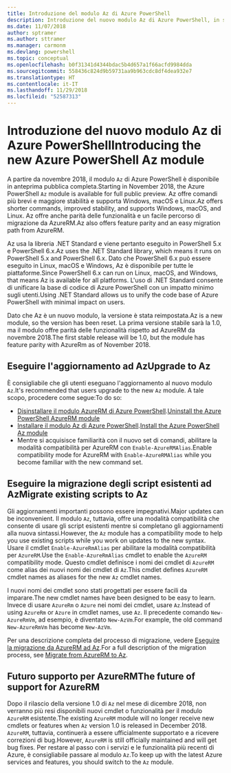 ```yaml
---
title: Introduzione del modulo Az di Azure PowerShell
description: Introduzione del nuovo modulo Az di Azure PowerShell, in sostituzione del modulo AzureRM.
ms.date: 11/07/2018
author: sptramer
ms.author: sttramer
ms.manager: carmonm
ms.devlang: powershell
ms.topic: conceptual
ms.openlocfilehash: b0f31341d4344bdac5b4d657a1f66acfd9984dda
ms.sourcegitcommit: 558436c824d9b59731aa9b963cdc8df4dea932e7
ms.translationtype: HT
ms.contentlocale: it-IT
ms.lasthandoff: 11/29/2018
ms.locfileid: "52587313"
---
```

# <a name="introducing-the-new-azure-powershell-az-module"></a><span data-ttu-id="46baf-103">Introduzione del nuovo modulo Az di Azure PowerShell</span><span class="sxs-lookup"><span data-stu-id="46baf-103">Introducing the new Azure PowerShell Az module</span></span>

<span data-ttu-id="46baf-104">A partire da novembre 2018, il modulo `Az` di Azure PowerShell è disponibile in anteprima pubblica completa.</span><span class="sxs-lookup"><span data-stu-id="46baf-104">Starting in November 2018, the Azure PowerShell `Az` module is available for full public preview.</span></span>
<span data-ttu-id="46baf-105">Az offre comandi più brevi e maggiore stabilità e supporta Windows, macOS e Linux.</span><span class="sxs-lookup"><span data-stu-id="46baf-105">Az offers shorter commands, improved stability, and supports Windows, macOS, and Linux.</span></span> <span data-ttu-id="46baf-106">Az offre anche parità delle funzionalità e un facile percorso di migrazione da AzureRM.</span><span class="sxs-lookup"><span data-stu-id="46baf-106">Az also offers feature parity and an easy migration path from AzureRM.</span></span>

<span data-ttu-id="46baf-107">Az usa la libreria .NET Standard e viene pertanto eseguito in PowerShell 5.x e PowerShell 6.x.</span><span class="sxs-lookup"><span data-stu-id="46baf-107">Az uses the .NET Standard library, which means it runs on PowerShell 5.x and PowerShell 6.x.</span></span>
<span data-ttu-id="46baf-108">Dato che PowerShell 6.x può essere eseguito in Linux, macOS e Windows, Az è disponibile per tutte le piattaforme.</span><span class="sxs-lookup"><span data-stu-id="46baf-108">Since PowerShell 6.x can run on Linux, macOS, and Windows, that means Az is available for all platforms.</span></span>
<span data-ttu-id="46baf-109">L'uso di .NET Standard consente di unificare la base di codice di Azure PowerShell con un impatto minimo sugli utenti.</span><span class="sxs-lookup"><span data-stu-id="46baf-109">Using .NET Standard allows us to unify the code base of Azure PowerShell with minimal impact on users.</span></span>

<span data-ttu-id="46baf-110">Dato che Az è un nuovo modulo, la versione è stata reimpostata.</span><span class="sxs-lookup"><span data-stu-id="46baf-110">Az is a new module, so the version has been reset.</span></span> <span data-ttu-id="46baf-111">La prima versione stabile sarà la 1.0, ma il modulo offre parità delle funzionalità rispetto ad AzureRM da novembre 2018.</span><span class="sxs-lookup"><span data-stu-id="46baf-111">The first stable release will be 1.0, but the module has feature parity with AzureRm as of November 2018.</span></span>

## <a name="upgrade-to-az"></a><span data-ttu-id="46baf-112">Eseguire l'aggiornamento ad Az</span><span class="sxs-lookup"><span data-stu-id="46baf-112">Upgrade to Az</span></span>

<span data-ttu-id="46baf-113">È consigliabile che gli utenti eseguano l'aggiornamento al nuovo modulo `Az`.</span><span class="sxs-lookup"><span data-stu-id="46baf-113">It's recommended that users upgrade to the new `Az` module.</span></span> <span data-ttu-id="46baf-114">A tale scopo, procedere come segue:</span><span class="sxs-lookup"><span data-stu-id="46baf-114">To do so:</span></span>

* <span data-ttu-id="46baf-115">[Disinstallare il modulo AzureRM di Azure PowerShell](/powershell/azure/uninstall-azurerm-ps).</span><span class="sxs-lookup"><span data-stu-id="46baf-115">[Uninstall the Azure PowerShell AzureRM module](/powershell/azure/uninstall-azurerm-ps)</span></span>
* <span data-ttu-id="46baf-116">[Installare il modulo Az di Azure PowerShell](/powershell/azure/install-az-ps).</span><span class="sxs-lookup"><span data-stu-id="46baf-116">[Install the Azure PowerShell Az module](/powershell/azure/install-az-ps)</span></span>
* <span data-ttu-id="46baf-117">Mentre si acquisisce familiarità con il nuovo set di comandi, abilitare la modalità compatibilità per AzureRM con `Enable-AzureRMAlias`.</span><span class="sxs-lookup"><span data-stu-id="46baf-117">Enable compatibility mode for AzureRM with `Enable-AzureRMAlias` while you become familiar with the new command set.</span></span>

## <a name="migrate-existing-scripts-to-az"></a><span data-ttu-id="46baf-118">Eseguire la migrazione degli script esistenti ad Az</span><span class="sxs-lookup"><span data-stu-id="46baf-118">Migrate existing scripts to Az</span></span>

<span data-ttu-id="46baf-119">Gli aggiornamenti importanti possono essere impegnativi.</span><span class="sxs-lookup"><span data-stu-id="46baf-119">Major updates can be inconvenient.</span></span> <span data-ttu-id="46baf-120">Il modulo `Az`, tuttavia, offre una modalità compatibilità che consente di usare gli script esistenti mentre si completano gli aggiornamenti alla nuova sintassi.</span><span class="sxs-lookup"><span data-stu-id="46baf-120">However, the `Az` module has a compatibility mode to help you use existing scripts while you work on updates to the new syntax.</span></span> <span data-ttu-id="46baf-121">Usare il cmdlet `Enable-AzureRmAlias` per abilitare la modalità compatibilità per `AzureRM`.</span><span class="sxs-lookup"><span data-stu-id="46baf-121">Use the `Enable-AzureRmAlias` cmdlet to enable the `AzureRM` compatibility mode.</span></span> <span data-ttu-id="46baf-122">Questo cmdlet definisce i nomi dei cmdlet di `AzureRM` come alias dei nuovi nomi dei cmdlet di `Az`.</span><span class="sxs-lookup"><span data-stu-id="46baf-122">This cmdlet defines `AzureRM` cmdlet names as aliases for the new `Az` cmdlet names.</span></span>

<span data-ttu-id="46baf-123">I nuovi nomi dei cmdlet sono stati progettati per essere facili da imparare.</span><span class="sxs-lookup"><span data-stu-id="46baf-123">The new cmdlet names have been designed to be easy to learn.</span></span> <span data-ttu-id="46baf-124">Invece di usare `AzureRm` o `Azure` nei nomi dei cmdlet, usare `Az`.</span><span class="sxs-lookup"><span data-stu-id="46baf-124">Instead of using `AzureRm` or `Azure` in cmdlet names, use `Az`.</span></span> <span data-ttu-id="46baf-125">Il precedente comando `New-AzureRmVm`, ad esempio, è diventato `New-AzVm`.</span><span class="sxs-lookup"><span data-stu-id="46baf-125">For example, the old command `New-AzureRmVm` has become `New-AzVm`.</span></span>

<span data-ttu-id="46baf-126">Per una descrizione completa del processo di migrazione, vedere [Eseguire la migrazione da AzureRM ad Az](migrate-from-azurerm-to-az.md).</span><span class="sxs-lookup"><span data-stu-id="46baf-126">For a full description of the migration process, see [Migrate from AzureRM to Az](migrate-from-azurerm-to-az.md).</span></span>

## <a name="the-future-of-support-for-azurerm"></a><span data-ttu-id="46baf-127">Futuro supporto per AzureRM</span><span class="sxs-lookup"><span data-stu-id="46baf-127">The future of support for AzureRM</span></span>

<span data-ttu-id="46baf-128">Dopo il rilascio della versione 1.0 di `Az` nel mese di dicembre 2018, non verranno più resi disponibili nuovi cmdlet o funzionalità per il modulo `AzureRM` esistente.</span><span class="sxs-lookup"><span data-stu-id="46baf-128">The existing `AzureRM` module will no longer receive new cmdlets or features when `Az` version 1.0 is released in December 2018.</span></span> <span data-ttu-id="46baf-129">`AzureRM`, tuttavia, continuerà a essere ufficialmente supportato e a ricevere correzioni di bug.</span><span class="sxs-lookup"><span data-stu-id="46baf-129">However, `AzureRM` is still officially maintained and will get bug fixes.</span></span> <span data-ttu-id="46baf-130">Per restare al passo con i servizi e le funzionalità più recenti di Azure, è consigliabile passare al modulo `Az`.</span><span class="sxs-lookup"><span data-stu-id="46baf-130">To keep up with the latest Azure services and features, you should switch to the `Az` module.</span></span>